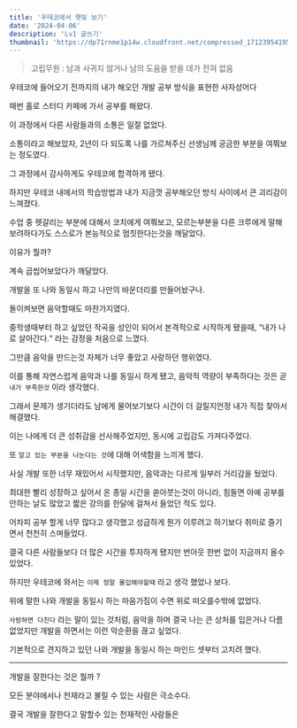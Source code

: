 ```yaml
---
title: '우테코에서 햇빛 보기'
date: '2024-04-06'
description: 'Lv1 글쓰기'
thumbnail: 'https://dp71rnme1p14w.cloudfront.net/compressed_1712395419561--.png'
---
```


> 고립무원 : 남과 사귀지 않거나 남의 도움을 받을 데가 전혀 없음

우테코에 들어오기 전까지의 내가 해오던 개발 공부 방식을 표현한 사자성어다

매번 홀로 스터디 카페에 가서 공부를 해왔다.

이 과정에서 다른 사람들과의 소통은 일절 없었다.

소통이라고 해보았자, 2년이 다 되도록 나를 가르쳐주신 선생님께 궁금한 부분을 여쭤보는 정도였다.

그 과정에서 감사하게도 우테코에 합격하게 됐다.

하지만 우테코 내에서의 학습방법과 내가 지금껏 공부해오던 방식 사이에서 큰 괴리감이 느껴졌다.

수업 중 헷갈리는 부분에 대해서 코치에게 여쭤보고, 모르는부분을 다른 크루에게 말해보려하다가도 스스로가 본능적으로 멈칫한다는것을 깨달았다.

이유가 뭘까?

계속 곱씹어보았다가 깨달았다.

개발을 또 나와 동일시 하고 나만의 바운더리를 만들어놨구나.

돌이켜보면 음악할때도 마찬가지였다.

중학생때부터 하고 싶었던 작곡을 성인이 되어서 본격적으로 시작하게 됐을때, “내가 나로 살아간다.“ 라는 감정을 처음으로 느꼈다.

그만큼 음악을 만드는것 자체가 너무 좋았고 사랑하던 행위였다.

이를 통해 자연스럽게 음악과 나를 동일시 하게 됐고, 음악적 역량이 부족하다는 것은 곧 `내가 부족한것` 이라 생각했다.

그래서 문제가 생기더라도 남에게 물어보기보다 시간이 더 걸릴지언정 내가 직접 찾아서 해결했다.

이는 나에게 더 큰 성취감을 선사해주었지만, 동시에 고립감도 가져다주었다.

또 `알고 있는 부분을 나눈다는 것`에 대해 어색함을 느끼게 했다.

사실 개발 또한 너무 재밌어서 시작했지만, 음악과는 다르게 일부러 거리감을 뒀었다.

최대한 빨리 성장하고 싶어서 온 종일 시간을 쏟아붓는것이 아니라, 힘들면 아예 공부를 안하는 날도 많았고 짧은 강의를 한달에 걸쳐서 들었던 적도 있다.

어차피 공부 할게 너무 많다고 생각했고 성급하게 뭔가 이루려고 하기보다 취미로 즐기면서 천천히 스며들었다.

결국 다른 사람들보다 더 많은 시간을 투자하게 됐지만 번아웃 한번 없이 지금까지 올수 있었다.

하지만 우테코에 와서는 `이제 정말 몰입해야할때` 라고 생각 했었나 보다.

위에 말한 나와 개발을 동일시 하는 마음가짐이 수면 위로 떠오를수밖에 없었다.

`사랑하면 다친다` 라는 말이 있는 것처럼, 음악을 하며 결국 나는 큰 상처를 입은거나 다름 없었지만 개발을 하면서는 이런 악순환을 끊고 싶었다.

기본적으로 견지하고 있던 나와 개발을 동일시 하는 마인드 셋부터 고치려 했다.

---

개발을 잘한다는 것은 뭘까 ?

모든 분야에서나 천재라고 불릴 수 있는 사람은 극소수다.

결국 개발을 잘한다고 말할수 있는 천재적인 사람들은
